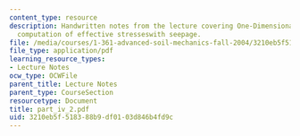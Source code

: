 ```yaml
---
content_type: resource
description: Handwritten notes from the lecture covering One-Dimensional Flow and
  computation of effective stresseswith seepage.
file: /media/courses/1-361-advanced-soil-mechanics-fall-2004/3210eb5f518388b9df0103d846b4fd9c_part_iv_2.pdf
file_type: application/pdf
learning_resource_types:
- Lecture Notes
ocw_type: OCWFile
parent_title: Lecture Notes
parent_type: CourseSection
resourcetype: Document
title: part_iv_2.pdf
uid: 3210eb5f-5183-88b9-df01-03d846b4fd9c
---
```

